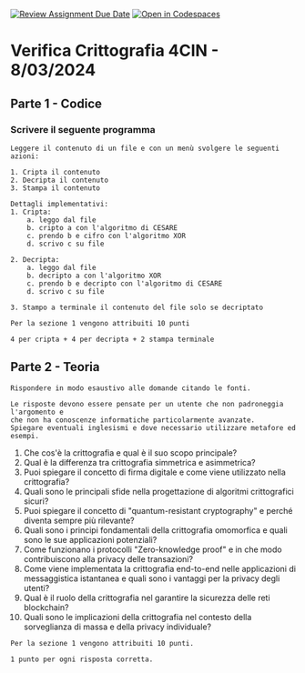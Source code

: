 [![Review Assignment Due Date](https://classroom.github.com/assets/deadline-readme-button-24ddc0f5d75046c5622901739e7c5dd533143b0c8e959d652212380cedb1ea36.svg)](https://classroom.github.com/a/kb_l0uAY)
[![Open in Codespaces](https://classroom.github.com/assets/launch-codespace-7f7980b617ed060a017424585567c406b6ee15c891e84e1186181d67ecf80aa0.svg)](https://classroom.github.com/open-in-codespaces?assignment_repo_id=14218871)
# Verifica Crittografia 4CIN - 8/03/2024

## Parte 1 - Codice
### Scrivere il seguente programma
```
Leggere il contenuto di un file e con un menù svolgere le seguenti azioni:

1. Cripta il contenuto
2. Decripta il contenuto
3. Stampa il contenuto

Dettagli implementativi:
1. Cripta:
    a. leggo dal file
    b. cripto a con l'algoritmo di CESARE
    c. prendo b e cifro con l'algoritmo XOR
    d. scrivo c su file

2. Decripta:
    a. leggo dal file
    b. decripto a con l'algoritmo XOR
    c. prendo b e decripto con l'algoritmo di CESARE
    d. scrivo c su file

3. Stampo a terminale il contenuto del file solo se decriptato   
```

```
Per la sezione 1 vengono attribuiti 10 punti

4 per cripta + 4 per decripta + 2 stampa terminale
```

## Parte 2 - Teoria

```
Rispondere in modo esaustivo alle domande citando le fonti.

Le risposte devono essere pensate per un utente che non padroneggia l'argomento e
che non ha conoscenze informatiche particolarmente avanzate.
Spiegare eventuali inglesismi e dove necessario utilizzare metafore ed esempi.
```

1. Che cos'è la crittografia e qual è il suo scopo principale?
2. Qual è la differenza tra crittografia simmetrica e asimmetrica?
3. Puoi spiegare il concetto di firma digitale e come viene utilizzato nella crittografia?
4. Quali sono le principali sfide nella progettazione di algoritmi crittografici sicuri?
5. Puoi spiegare il concetto di "quantum-resistant cryptography" e perché diventa sempre più rilevante?
6. Quali sono i principi fondamentali della crittografia omomorfica e quali sono le sue applicazioni potenziali?
7. Come funzionano i protocolli "Zero-knowledge proof" e in che modo contribuiscono alla privacy delle transazioni?
8. Come viene implementata la crittografia end-to-end nelle applicazioni di messaggistica istantanea e quali sono i vantaggi per la privacy degli utenti?
9. Qual è il ruolo della crittografia nel garantire la sicurezza delle reti blockchain?
10. Quali sono le implicazioni della crittografia nel contesto della sorveglianza di massa e della privacy individuale?

```
Per la sezione 1 vengono attribuiti 10 punti.

1 punto per ogni risposta corretta.
```
